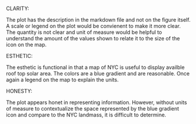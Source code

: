 CLARITY:

The plot has the description in the markdown file and not on the figure itself. A scale or legend on the plot would be convienent to make it more clear. The quantity is not clear and unit of measure would be helpful to understand the amount of the values shown to relate it to the size of the icon on the map.

ESTHETIC:

The esthetic is functional in that a map of NYC is useful to display availble roof top solar area. The colors are a blue gradient and are reasonable. Once again a legend on the map to explain the units.

HONESTY:

The plot appears honet in representing information. However, without units of measure to contextualize the space represented by the blue gradient icon and compare to the NYC landmass, it is difficult to determine.
